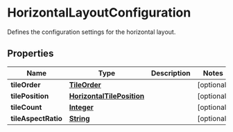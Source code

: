 

# HorizontalLayoutConfiguration

Defines the configuration settings for the horizontal layout.

## Properties

| Name | Type | Description | Notes |
|------------ | ------------- | ------------- | -------------|
|**tileOrder** | [**TileOrder**](TileOrder.md) |  |  [optional] |
|**tilePosition** | [**HorizontalTilePosition**](HorizontalTilePosition.md) |  |  [optional] |
|**tileCount** | [**Integer**](Integer.md) |  |  [optional] |
|**tileAspectRatio** | [**String**](String.md) |  |  [optional] |



